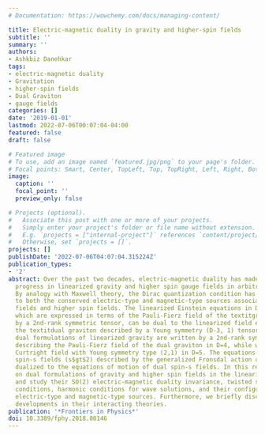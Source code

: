 ```yaml
---
# Documentation: https://wowchemy.com/docs/managing-content/

title: Electric-magnetic duality in gravity and higher-spin fields
subtitle: ''
summary: ''
authors:
- Ashkbiz Danehkar
tags:
- electric-magnetic duality
- Gravitation
- higher-spin fields
- Dual Graviton
- gauge fields
categories: []
date: '2019-01-01'
lastmod: 2022-07-06T00:07:04-04:00
featured: false
draft: false

# Featured image
# To use, add an image named `featured.jpg/png` to your page's folder.
# Focal points: Smart, Center, TopLeft, Top, TopRight, Left, Right, BottomLeft, Bottom, BottomRight.
image:
  caption: ''
  focal_point: ''
  preview_only: false

# Projects (optional).
#   Associate this post with one or more of your projects.
#   Simply enter your project's folder or file name without extension.
#   E.g. `projects = ["internal-project"]` references `content/project/deep-learning/index.md`.
#   Otherwise, set `projects = []`.
projects: []
publishDate: '2022-07-06T04:07:04.315224Z'
publication_types:
- '2'
abstract: Over the past two decades, electric-magnetic duality has made significant
  progress in linearized gravity and higher spin gauge fields in arbitrary dimensions.
  By analogy with Maxwell theory, the Dirac quantization condition has been generalized
  to both the conserved electric-type and magnetic-type sources associated with gravitational
  fields and higher spin fields. The linearized Einstein equations in D dimensions,
  which are expressed in terms of the Pauli-Fierz field of the textitgraviton described
  by a 2nd-rank symmetric tensor, can be dual to the linearized field equations of
  the textitdual graviton described by a Young symmetry (D-3, 1) tensor. Hence, the
  dual formulations of linearized gravity are written by a 2nd-rank symmetric tensor
  describing the Pauli-Fierz field of the dual graviton in D=4, while we have the
  Curtright field with Young symmetry type (2,1) in D=5. The equations of motion of
  spin-s fields (s$gt$2) described by the generalized Fronsdal action can also be
  dualized to the equations of motion of dual spin-s fields. In this review, we focus
  on dual formulations of gravity and higher spin fields in the linearized theory,
  and study their SO(2) electric-magnetic duality invariance, twisted self-duality
  conditions, harmonic conditions for wave solutions, and their configurations with
  electric-type and magnetic-type sources. Furthermore, we briefly discuss the latest
  developments in their interacting theories.
publication: '*Frontiers in Physics*'
doi: 10.3389/fphy.2018.00146
---
```

